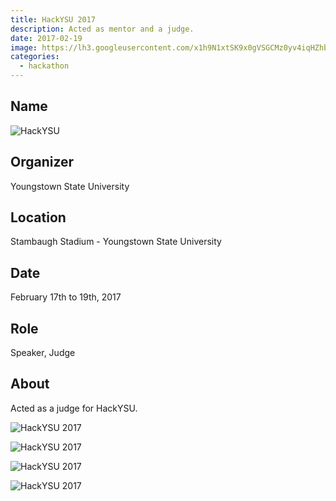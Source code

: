 ```yaml
---
title: HackYSU 2017
description: Acted as mentor and a judge.
date: 2017-02-19
image: https://lh3.googleusercontent.com/x1h9N1xtSK9x0gVSGCMz0yv4iqHZhbxr_ji2N4LlAt0EaQg-2VzDvaqqeW9QUt2jLy2jMpMe2PCCnNpBPUMvQ3rRxc0UJnEXLYjUKaDgvqFmAkXlimv3dgq9JMx0kATdKHqNPtrku4ro4wqvsIZmW5fJeVEzwnNgCwt_g12nR1dZyy30LD7BHxAlBJUnrR-Ia7J9MWrpAJHvqAiKdNR1tjBRTc26IH2vvq9zj0jg56bKJx8bVQaaivnOcb9QQTC-KW9Mq33HSFzxudibdnU2WvPK9_E3n2BWLuXqLOIKa_GYym8RNtvHI8e1MwjuztrlhrF9GCTaY_18Mhbad5_MFKPRterJsl5cwDm1lzuvZjWwbL0076amHepIMF-2QOK1GWMSei5ZkMwBmbG8bF1i-pqIqS47EwUDO3L9SlVcwqIjP-sPUvNCFnGIj2wZvcIqKYCo_j_wfTPZIUpguYZheqAofwtxbEeNcDH5Q3FvYh1bRiL4tteUW1uJ7kSjAw3cRI80asYJu7RSBTgLq-60V0LwnpqQafhCs5FRmnmDcL8tEPXhSSveRKiXNDAgkNFjhgwyfvDBWDYAIyt6ZgW7aRl2d9CE0A2V0VbyMkUzPcg_B5Zg0_UEE7C9NQj5BghX=w519-h447-no
categories:
  - hackathon
---
```


## Name

![HackYSU](https://hackysu.com/)

## Organizer

Youngstown State University

## Location

Stambaugh Stadium - Youngstown State University

## Date

February 17th to 19th, 2017

## Role

Speaker, Judge

## About

Acted as a judge for HackYSU.

![HackYSU 2017](https://lh3.googleusercontent.com/6cOXjuhtzvWcRzMo2YvzV42LH0aaG6HOKlqC2IuR3L7FpoFl7I7p39YEAAbXXXYMzBYAsq4wU6jEN2lvVcv40eg_H6oypoT5-xuO_L5tAkckXk6KIy4Oui9Z8J6bMTnWWM3-aSq71vTgJ7WTEho7rUU_ykjcuEW_EjY88HNU-nXZJ7JW8gXkf-1HU0vmec2O8fALKKGd6vdlK9MXxKxfLPvfRd80jTFN9blpotX7iSa73ifjeAwsajhLZ2vst5fza1GfCsO7PlCwgL79vhd7QHlCA5969yo1S169szCZfSpxHVaJs4Y6LL2h-6R6gysELWRT7DjDJbA3zLXj4zWo6nVZ0UrnaFVi3jOsdGdryJHUraAVwOEOT_C_xzQRrB8ClcPWFREQv2deiQfoNypE0-w4_cxSaFva9IcaJZpfi__9DbHGmayT1fouAXpXUzrjXys56Scn6F3vs_HVgZBazLuvqGPNnz8oU8B50AJNIqtiLWdX-zMylw4eBP3yQ7EU0x6JS01npeVjx0mkCWOiTVBTzaZNwYLYtF_44UczxAuyiZO--fmTExWeVGfRfEvGlXiI4wvEBR3AEMC8xLsy9K49J9l6WFbLeMr__uwoM1J3qx4NB-2-ehAs2kl_PPqu=w518-h920-no)

![HackYSU 2017](https://lh3.googleusercontent.com/O90XMU-GTrZbRYwjGt9g09f6F2HT3HUH9yiSLw_zsxSoDIwOut3WC4mGgyO2TAvmCS7sVMjarra4t6HRIzsVHoNv4GX_dLufxuI2M_uM4Dohhu-s2JxaN8tgYwa37gc2yYkTZz4U5YZdw5Pld7TdV6Mfti4_NCNIhDNy8Ofoagc1JB_2xZ8RxG_3cG_CRBNfb49Lf39cOlj653L0T64sz12u3oZnS4_0Qc3VAUE_qSlxXy_-uNoRXkcwJP8bFM8LqS0fJCdinE4hXuY670e0PJJVHNjrTgcRu_EmYKXZV8Ta3UARKfvyyz2wCCVbAtUQ7w6nFbngXloV0S6tkmxCSNVvBxnSVvRV1p5eHagK_5Vh_Ye-YD5JK2sZ7jmblWPjO2iDXTC-w2DDyTOIkt_WWbDobt5lNGqmDtP-DUMhPHCVtrXM-guto-gKGZ7NdXVuktJGnFhDKkqhUKNOBUBGikMZDEh40DwwK1-HIN4f7vUCIBKeiv5cVnZRJqi3m5XNJsLvb3UamM2O6yFvAjLzrcCdBZoYJeZ-PnRKT1nbW_Ehgr34xZBUmugWMly_dWJuo2TxOONYB8ZwFLEYE42ZilmcQ-XMAWteuSCWW0K4vugxAyE1srnmd6iknd9HRdeq=w518-h920-no)

![HackYSU 2017](https://lh3.googleusercontent.com/5ME86iVqHoHT1dpNbBioN0E6tpX3iJBRAaG7TmrZuaenTfxEuHyMh70CCRJFFMPsm_tgVQVHPjR6E7gr0ZXKhfc3Ds-SXGUVV2MvVvE8brOhDLPspg5jD-rYC9REagZpCLzQsRMtf1BoCIBuEi78_e929-1yHepPo_QWOsdrFMoAiTIIxr2ToUeXLDbmsB_YLkKLI2jeSQYY0ZYc_OT-EqY7UGjsZe58gkVSvsYuPJ2epV6_ZtMqdZzk4i5_pwczrFFqD_2HbRPFcf570a6bFSi-IXTE_FmziWVCwxYaP_PfPxZT04sjlHb9xjwNm6v9Afb637ozDrxp17044hbmb3ShrAkCFM6yTE_yv9mnzU4Im_Iv50S_SEhINsNFOEBKG4XDCSL72DenGUET3BCQRb-Oz3H9t9cHEycyah6NL_fZQxXMMPMr01HccqOelHxNuRORvuPdxdaT9fsqq4fUWvR58XS5bguPqLo3WrZpiRxg4eBUUoZfuGC9WbvApYljGh_jgZet7GCKb6yVW7ix_6GdcHtFtEaOqPYGm7zZU95eRi8Na2sa8L9d-QnFpdFi48vqdiWaRjIO8aaUVWGZuzcBv8lS1ciuV4H5mxA_EV6v9-7DOuD-aCviifgt_R2c=w518-h920-no)

![HackYSU 2017](https://lh3.googleusercontent.com/iUkXyKKa-H4MTidEMbKZt-S541i5XSDy3fmw61wNv8AK-_JzX7rm_99D5EFUfzYmj315bEUso3e58ch558aP8hlcLLqhyk221Z4eYpqKBWEiB5tKc7OhMh46UMHNBemNqtRF8Njqq7n7aykvlQhBfuly-TT9nqW2Up-iKQYocD3n_uMvDRAje1AragyDzb81cxZJb8LxnAKR6_791ReOoE-a0NXYhJg1OQQMIYlvc8H41f6gECu5llldAz0rkqCoxXL_qBhb0sEyDKPBTnWmZxZHajkybdvam8NMAazvjO8cUOOombW6_mTng4VY0mJnyya7GJ3FdtKwwFoFSSFF_7VRtYFXfyGaR5SIEKVvBRysL5xJoCQBhQw2lRyHCQjOLwISE_-_42LSMnmYG5lbjhEXsaY4qkxCjkm4LGkwC7VcHWx8zEvdYOb9zX3qZmBfFq6aGvtnYdpfV3pIYiLTuQKtWrx_HMr_HaQCZ8SL7A146LZSOTm_TFKzuBBPGGlFvoIsgJAvHMIX9z2FrVEEvXfWz5rupbSZQ4wDhZIk8VNonNgtXwSVgz5bA8oKBFGXuFp5g5v-VmRBN-LeOlFWPi6iX12M330uY_RZBovoh98m_wmDhC-X_-g5pfQJVg8O=w450-h601-no)
